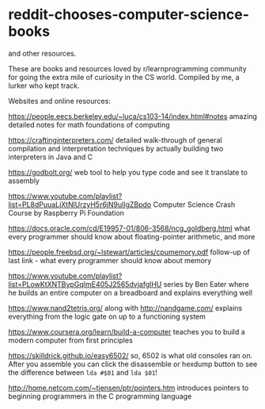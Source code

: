 # reddit-chooses-computer-science-books
and other resources.

These are books and resources loved by r/learnprogramming community for going the extra mile of curiosity in the CS world. Compiled by me, a lurker who kept track.

Websites and online resources:

https://people.eecs.berkeley.edu/~luca/cs103-14/index.html#notes amazing detailed notes for math foundations of computing

https://craftinginterpreters.com/ detailed walk-through of general compilation and interpretation techniques by actually building two interpreters in Java and C

https://godbolt.org/ web tool to help you type code and see it translate to assembly

https://www.youtube.com/playlist?list=PL8dPuuaLjXtNlUrzyH5r6jN9ulIgZBpdo  Computer Science Crash Course by Raspberry Pi Foundation

https://docs.oracle.com/cd/E19957-01/806-3568/ncg_goldberg.html  what every programmer should know about floating-pointer arithmetic, and more

https://people.freebsd.org/~lstewart/articles/cpumemory.pdf  follow-up of last link - what every programmer should know about memory

https://www.youtube.com/playlist?list=PLowKtXNTBypGqImE405J2565dvjafglHU  series by Ben Eater where he builds an entire computer on a breadboard and explains everything well

https://www.nand2tetris.org/ along with http://nandgame.com/ explains everything from the logic gate on up to a functioning system

https://www.coursera.org/learn/build-a-computer teaches you to build a modern computer from first principles

https://skilldrick.github.io/easy6502/ so, 6502 is what old consoles ran on. After you assemble you can click the disassemble or hexdump button to see the difference between `lda #$01` and `lda $01`!

http://home.netcom.com/~tjensen/ptr/pointers.htm introduces pointers to beginning programmers in the C programming language
